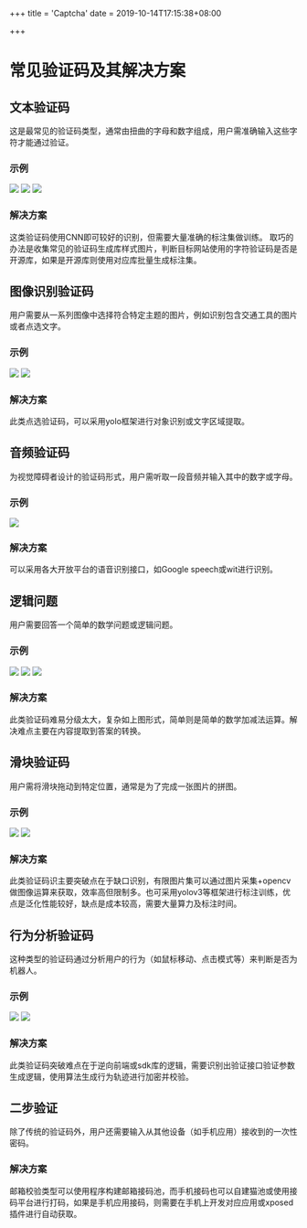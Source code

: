 +++
title = 'Captcha'
date = 2019-10-14T17:15:38+08:00

+++

# 常见验证码及其解决方案


## 文本验证码

这是最常见的验证码类型，通常由扭曲的字母和数字组成，用户需准确输入这些字符才能通过验证。

### 示例
![](image.png) ![](image-1.png) ![](image-2.png)


### 解决方案
这类验证码使用CNN即可较好的识别，但需要大量准确的标注集做训练。
取巧的办法是收集常见的验证码生成库样式图片，判断目标网站使用的字符验证码是否是开源库，如果是开源库则使用对应库批量生成标注集。

## 图像识别验证码
用户需要从一系列图像中选择符合特定主题的图片，例如识别包含交通工具的图片或者点选文字。

### 示例
![](image-3.png) ![](image-4.png)

### 解决方案
此类点选验证码，可以采用yolo框架进行对象识别或文字区域提取。

## 音频验证码
为视觉障碍者设计的验证码形式，用户需听取一段音频并输入其中的数字或字母。

### 示例
![](image-5.png)

### 解决方案
可以采用各大开放平台的语音识别接口，如Google speech或wit进行识别。

## 逻辑问题
用户需要回答一个简单的数学问题或逻辑问题。

### 示例
![](image-6.png) ![](image-7.png) ![](image-8.png)

### 解决方案
此类验证码难易分级太大，复杂如上图形式，简单则是简单的数学加减法运算。解决难点主要在内容提取到答案的转换。

## 滑块验证码

用户需将滑块拖动到特定位置，通常是为了完成一张图片的拼图。
### 示例
![](image-9.png)  ![](image-10.png)

### 解决方案
此类验证码识主要突破点在于缺口识别，有限图片集可以通过图片采集+opencv做图像运算来获取，效率高但限制多。也可采用yolov3等框架进行标注训练，优点是泛化性能较好，缺点是成本较高，需要大量算力及标注时间。

## 行为分析验证码
这种类型的验证码通过分析用户的行为（如鼠标移动、点击模式等）来判断是否为机器人。
### 示例
![](image-11.png) ![](image-12.png)

### 解决方案
此类验证码突破难点在于逆向前端或sdk库的逻辑，需要识别出验证接口验证参数生成逻辑，使用算法生成行为轨迹进行加密并校验。

## 二步验证
除了传统的验证码外，用户还需要输入从其他设备（如手机应用）接收到的一次性密码。

### 解决方案
邮箱校验类型可以使用程序构建邮箱接码池，而手机接码也可以自建猫池或使用接码平台进行打码，如果是手机应用接码，则需要在手机上开发对应应用或xposed插件进行自动获取。